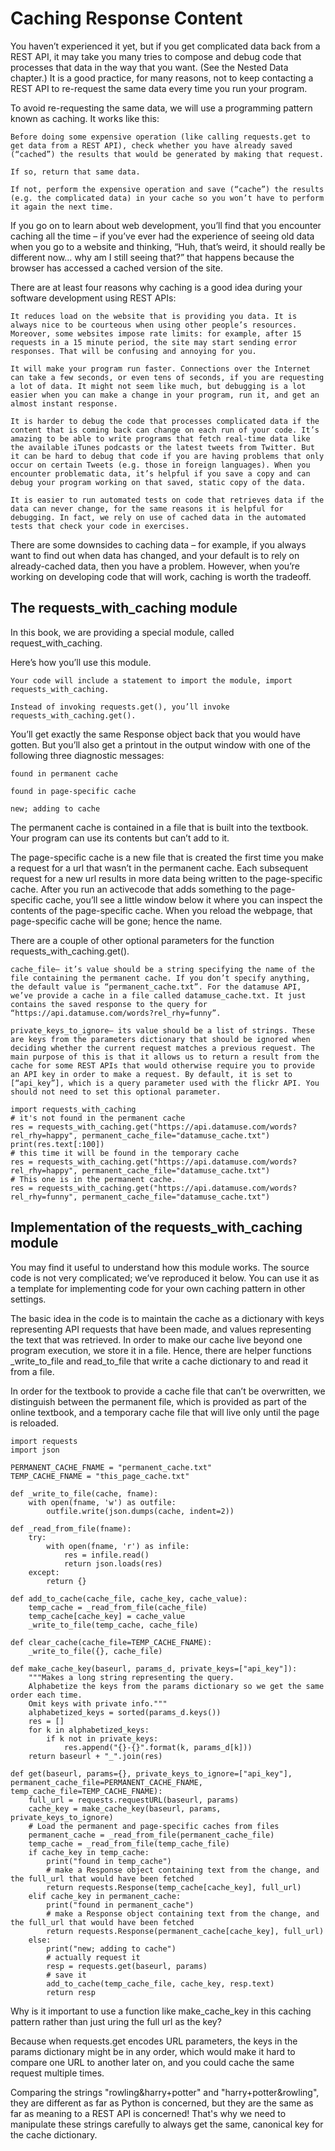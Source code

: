 # Caching Response Content

You haven’t experienced it yet, but if you get complicated data back from a REST API, it may take you many tries to compose and debug code that processes that data in the way that you want. (See the Nested Data chapter.) It is a good practice, for many reasons, not to keep contacting a REST API to re-request the same data every time you run your program.

To avoid re-requesting the same data, we will use a programming pattern known as caching. It works like this:

    Before doing some expensive operation (like calling requests.get to get data from a REST API), check whether you have already saved (“cached”) the results that would be generated by making that request.

    If so, return that same data.

    If not, perform the expensive operation and save (“cache”) the results (e.g. the complicated data) in your cache so you won’t have to perform it again the next time.

If you go on to learn about web development, you’ll find that you encounter caching all the time – if you’ve ever had the experience of seeing old data when you go to a website and thinking, “Huh, that’s weird, it should really be different now… why am I still seeing that?” that happens because the browser has accessed a cached version of the site.

There are at least four reasons why caching is a good idea during your software development using REST APIs:

    It reduces load on the website that is providing you data. It is always nice to be courteous when using other people’s resources. Moreover, some websites impose rate limits: for example, after 15 requests in a 15 minute period, the site may start sending error responses. That will be confusing and annoying for you.

    It will make your program run faster. Connections over the Internet can take a few seconds, or even tens of seconds, if you are requesting a lot of data. It might not seem like much, but debugging is a lot easier when you can make a change in your program, run it, and get an almost instant response.

    It is harder to debug the code that processes complicated data if the content that is coming back can change on each run of your code. It’s amazing to be able to write programs that fetch real-time data like the available iTunes podcasts or the latest tweets from Twitter. But it can be hard to debug that code if you are having problems that only occur on certain Tweets (e.g. those in foreign languages). When you encounter problematic data, it’s helpful if you save a copy and can debug your program working on that saved, static copy of the data.

    It is easier to run automated tests on code that retrieves data if the data can never change, for the same reasons it is helpful for debugging. In fact, we rely on use of cached data in the automated tests that check your code in exercises.

There are some downsides to caching data – for example, if you always want to find out when data has changed, and your default is to rely on already-cached data, then you have a problem. However, when you’re working on developing code that will work, caching is worth the tradeoff.

## The requests_with_caching module

In this book, we are providing a special module, called request_with_caching.

Here’s how you’ll use this module.

    Your code will include a statement to import the module, import requests_with_caching.

    Instead of invoking requests.get(), you’ll invoke requests_with_caching.get().

You’ll get exactly the same Response object back that you would have gotten. But you’ll also get a printout in the output window with one of the following three diagnostic messages:

    found in permanent cache

    found in page-specific cache

    new; adding to cache

The permanent cache is contained in a file that is built into the textbook. Your program can use its contents but can’t add to it.

The page-specific cache is a new file that is created the first time you make a request for a url that wasn’t in the permanent cache. Each subsequent request for a new url results in more data being written to the page-specific cache. After you run an activecode that adds something to the page-specific cache, you’ll see a little window below it where you can inspect the contents of the page-specific cache. When you reload the webpage, that page-specific cache will be gone; hence the name.

There are a couple of other optional parameters for the function requests_with_caching.get().

    cache_file– it’s value should be a string specifying the name of the file containing the permanent cache. If you don’t specify anything, the default value is “permanent_cache.txt”. For the datamuse API, we’ve provide a cache in a file called datamuse_cache.txt. It just contains the saved response to the query for “https://api.datamuse.com/words?rel_rhy=funny”.

    private_keys_to_ignore– its value should be a list of strings. These are keys from the parameters dictionary that should be ignored when deciding whether the current request matches a previous request. The main purpose of this is that it allows us to return a result from the cache for some REST APIs that would otherwise require you to provide an API key in order to make a request. By default, it is set to [“api_key”], which is a query parameter used with the flickr API. You should not need to set this optional parameter.

```
import requests_with_caching
# it's not found in the permanent cache
res = requests_with_caching.get("https://api.datamuse.com/words?rel_rhy=happy", permanent_cache_file="datamuse_cache.txt")
print(res.text[:100])
# this time it will be found in the temporary cache
res = requests_with_caching.get("https://api.datamuse.com/words?rel_rhy=happy", permanent_cache_file="datamuse_cache.txt")
# This one is in the permanent cache.
res = requests_with_caching.get("https://api.datamuse.com/words?rel_rhy=funny", permanent_cache_file="datamuse_cache.txt")
```

## Implementation of the requests_with_caching module

You may find it useful to understand how this module works. The source code is not very complicated; we’ve reproduced it below. You can use it as a template for implementing code for your own caching pattern in other settings.

The basic idea in the code is to maintain the cache as a dictionary with keys representing API requests that have been made, and values representing the text that was retrieved. In order to make our cache live beyond one program execution, we store it in a file. Hence, there are helper functions _write_to_file and read_to_file that write a cache dictionary to and read it from a file.

In order for the textbook to provide a cache file that can’t be overwritten, we distinguish between the permanent file, which is provided as part of the online textbook, and a temporary cache file that will live only until the page is reloaded.

```
import requests
import json

PERMANENT_CACHE_FNAME = "permanent_cache.txt"
TEMP_CACHE_FNAME = "this_page_cache.txt"

def _write_to_file(cache, fname):
    with open(fname, 'w') as outfile:
        outfile.write(json.dumps(cache, indent=2))

def _read_from_file(fname):
    try:
        with open(fname, 'r') as infile:
            res = infile.read()
            return json.loads(res)
    except:
        return {}

def add_to_cache(cache_file, cache_key, cache_value):
    temp_cache = _read_from_file(cache_file)
    temp_cache[cache_key] = cache_value
    _write_to_file(temp_cache, cache_file)

def clear_cache(cache_file=TEMP_CACHE_FNAME):
    _write_to_file({}, cache_file)

def make_cache_key(baseurl, params_d, private_keys=["api_key"]):
    """Makes a long string representing the query.
    Alphabetize the keys from the params dictionary so we get the same order each time.
    Omit keys with private info."""
    alphabetized_keys = sorted(params_d.keys())
    res = []
    for k in alphabetized_keys:
        if k not in private_keys:
            res.append("{}-{}".format(k, params_d[k]))
    return baseurl + "_".join(res)

def get(baseurl, params={}, private_keys_to_ignore=["api_key"], permanent_cache_file=PERMANENT_CACHE_FNAME, temp_cache_file=TEMP_CACHE_FNAME):
    full_url = requests.requestURL(baseurl, params)
    cache_key = make_cache_key(baseurl, params, private_keys_to_ignore)
    # Load the permanent and page-specific caches from files
    permanent_cache = _read_from_file(permanent_cache_file)
    temp_cache = _read_from_file(temp_cache_file)
    if cache_key in temp_cache:
        print("found in temp_cache")
        # make a Response object containing text from the change, and the full_url that would have been fetched
        return requests.Response(temp_cache[cache_key], full_url)
    elif cache_key in permanent_cache:
        print("found in permanent_cache")
        # make a Response object containing text from the change, and the full_url that would have been fetched
        return requests.Response(permanent_cache[cache_key], full_url)
    else:
        print("new; adding to cache")
        # actually request it
        resp = requests.get(baseurl, params)
        # save it
        add_to_cache(temp_cache_file, cache_key, resp.text)
        return resp
```


Why is it important to use a function like make_cache_key in this caching pattern rather than just uring the full url as the key?

Because when requests.get encodes URL parameters, the keys in the params dictionary might be in any order, which would make it hard to compare one URL to another later on, and you could cache the same request multiple times.

Comparing the strings "rowling&harry+potter" and "harry+potter&rowling", they are different as far as Python is concerned, but they are the same as far as meaning to a REST API is concerned! That's why we need to manipulate these strings carefully to always get the same, canonical key for the cache dictionary.

